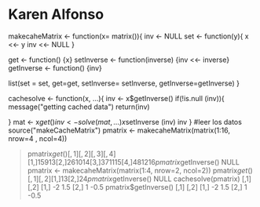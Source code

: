 # Karen Alfonso 
makecaheMatrix <- function(x= matrix()){
  inv <- NULL 
  set <- function(y){
    x <<- y 
    inv <<- NULL
  }
  
  get <- function() {x}
  setInverse <- function(inverse) {inv <<- inverse}
  getInverse <- function() {inv}
 
 list(set = set, get=get, setInverse= setInverse, getInverse=getInverse)
}



cachesolve <- function(x, ...){
  inv <- x$getInverse()
  if(!is.null (inv)){
    message("getting cached data")
    return(inv)
    
  }
  mat <- x$get()
  inv <- solve(mat, ...)
  x$setInverse (inv)
  inv
}
#leer los datos 
source("makeCacheMatrix")
pmatrix <- makecaheMatrix(matrix(1:16, nrow=4 , ncol=4))
> pmatrix$get()
[,1] [,2] [,3] [,4]
[1,]    1    5    9   13
[2,]    2    6   10   14
[3,]    3    7   11   15
[4,]    4    8   12   16
> pmatrix$getInverse()
NULL
pmatrix <- makecaheMatrix(matrix(1:4, nrow=2, ncol=2))
> pmatrix$get()
[,1] [,2]
[1,]    1    3
[2,]    2    4
> pmatrix$getInverse()
NULL
> cachesolve(pmatrix)
[,1] [,2]
[1,]   -2  1.5
[2,]    1 -0.5
> pmatrix$getInverse()
[,1] [,2]
[1,]   -2  1.5
[2,]    1 -0.5
